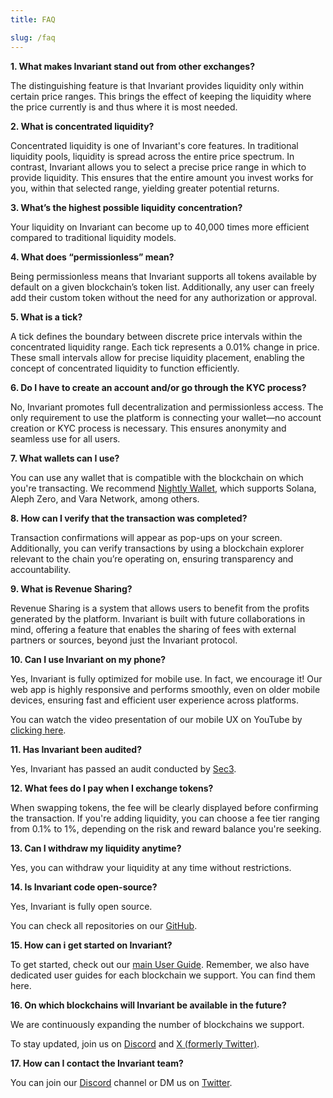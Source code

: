 ```yaml
---
title: FAQ

slug: /faq
---
```


**1. What makes Invariant stand out from other exchanges?**

The distinguishing feature is that Invariant provides liquidity only within certain price ranges. This brings the effect of keeping the liquidity where the price currently is and thus where it is most needed.

**2. What is concentrated liquidity?**

Concentrated liquidity is one of Invariant's core features. In traditional liquidity pools, liquidity is spread across the entire price spectrum. In contrast, Invariant allows you to select a precise price range in which to provide liquidity. This ensures that the entire amount you invest works for you, within that selected range, yielding greater potential returns.

**3. What’s the highest possible liquidity concentration?**

Your liquidity on Invariant can become up to 40,000 times more efficient compared to traditional liquidity models.

**4. What does “permissionless” mean?**

Being permissionless means that Invariant supports all tokens available by default on a given blockchain’s token list. Additionally, any user can freely add their custom token without the need for any authorization or approval.

**5. What is a tick?**

A tick defines the boundary between discrete price intervals within the concentrated liquidity range. Each tick represents a 0.01% change in price. These small intervals allow for precise liquidity placement, enabling the concept of concentrated liquidity to function efficiently.

**6. Do I have to create an account and/or go through the KYC process?**

No, Invariant promotes full decentralization and permissionless access. The only requirement to use the platform is connecting your wallet—no account creation or KYC process is necessary. This ensures anonymity and seamless use for all users.

**7. What wallets can I use?**

You can use any wallet that is compatible with the blockchain on which you're transacting. We recommend [Nightly Wallet](https://nightly.app/), which supports Solana, Aleph Zero, and Vara Network, among others.

**8. How can I verify that the transaction was completed?**

Transaction confirmations will appear as pop-ups on your screen. Additionally, you can verify transactions by using a blockchain explorer relevant to the chain you’re operating on, ensuring transparency and accountability.

**9. What is Revenue Sharing?**

Revenue Sharing is a system that allows users to benefit from the profits generated by the platform. Invariant is built with future collaborations in mind, offering a feature that enables the sharing of fees with external partners or sources, beyond just the Invariant protocol.

**10. Can I use Invariant on my phone?**

Yes, Invariant is fully optimized for mobile use. In fact, we encourage it! Our web app is highly responsive and performs smoothly, even on older mobile devices, ensuring fast and efficient user experience across platforms.

You can watch the video presentation of our mobile UX on YouTube by [clicking here](https://www.youtube.com/shorts/Jfp0g9Q-e9s).

**11. Has Invariant been audited?**

Yes, Invariant has passed an audit conducted by [Sec3](https://www.sec3.dev/).

**12. What fees do I pay when I exchange tokens?**

When swapping tokens, the fee will be clearly displayed before confirming the transaction. If you're adding liquidity, you can choose a fee tier ranging from 0.1% to 1%, depending on the risk and reward balance you're seeking.

**13. Can I withdraw my liquidity anytime?**

Yes, you can withdraw your liquidity at any time without restrictions.

**14. Is Invariant code open-source?**

Yes, Invariant is fully open source.

You can check all repositories on our [GitHub](https://github.com/invariant-labs).

**15. How can i get started on Invariant?**

To get started, check out our [main User Guide](/docs/tutorial/get_started). Remember, we also have dedicated user guides for each blockchain we support. You can find them here.

**16. On which blockchains will Invariant be available in the future?**

We are continuously expanding the number of blockchains we support.

To stay updated, join us on [Discord](https://discord.com/invite/w6hTeWTJvG) and [X (formerly Twitter)](https://x.com/invariant_labs).

**17. How can I contact the Invariant team?**

You can join our [Discord](http://discord.gg/w6hTeWTJvG) channel or DM us on [Twitter](https://twitter.com/invariant_labs).
